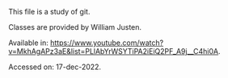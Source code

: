 This file is a study of git.

Classes are provided by William Justen.

Available in: https://www.youtube.com/watch?v=MkhAgAPz3aE&list=PLlAbYrWSYTiPA2iEiQ2PF_A9j__C4hi0A.

Accessed on: 17-dec-2022.